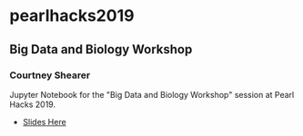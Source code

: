 # pearlhacks2019
## Big Data and Biology Workshop
### Courtney Shearer



Jupyter Notebook for the "Big Data and Biology Workshop" session at Pearl Hacks 2019.

- [Slides Here](https://docs.google.com/presentation/d/1gAi3lR_GV-1tzTgNP8-laJOI43yW75y3iVIzPi0pkns/edit?usp=sharing)

